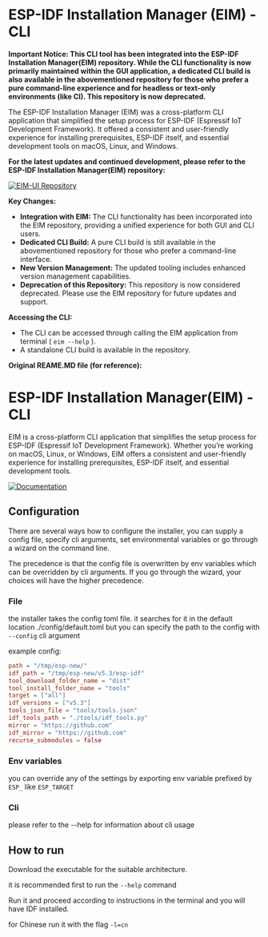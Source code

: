 # ESP-IDF Installation Manager (EIM) - CLI

**Important Notice: This CLI tool has been integrated into the ESP-IDF Installation Manager(EIM) repository. While the CLI functionality is now primarily maintained within the GUI application, a dedicated CLI build is also available in the abovementioned repository for those who prefer a pure command-line experience and for headless or text-only environments (like CI). This repository is now deprecated.**

The ESP-IDF Installation Manager (EIM) was a cross-platform CLI application that simplified the setup process for ESP-IDF (Espressif IoT Development Framework). It offered a consistent and user-friendly experience for installing prerequisites, ESP-IDF itself, and essential development tools on macOS, Linux, and Windows.

**For the latest updates and continued development, please refer to the ESP-IDF Installation Manager(EIM) repository:**

[![EIM-UI Repository](https://img.shields.io/badge/GitHub-EIM-red?style=for-the-badge&logo=github)](https://github.com/espressif/idf-im-ui)

**Key Changes:**

* **Integration with EIM:** The CLI functionality has been incorporated into the EIM repository, providing a unified experience for both GUI and CLI users.
* **Dedicated CLI Build:** A pure CLI build is still available in the abovementioned repository for those who prefer a command-line interface.
* **New Version Management:** The updated tooling includes enhanced version management capabilities.
* **Deprecation of this Repository:** This repository is now considered deprecated. Please use the EIM repository for future updates and support.

**Accessing the CLI:**

* The CLI can be accessed through calling the EIM application from terminal ( `eim --help` ).
* A standalone CLI build is available in the repository.

**Original REAME.MD file (for reference):**

# ESP-IDF Installation Manager(EIM) - CLI

EIM is a cross-platform CLI application that simplifies the setup process for ESP-IDF (Espressif IoT Development Framework). Whether you’re working on macOS, Linux, or Windows, EIM offers a consistent and user-friendly experience for installing prerequisites, ESP-IDF itself, and essential development tools.

[![Documentation](https://img.shields.io/badge/documentation-white?style=for-the-badge&logo=readthedocs&logoColor=red)](https://docs.espressif.com/projects/idf-im-cli/en/latest/)

## Configuration

There are several ways how to configure the installer, you can supply a config file, specify cli arguments, set environmental variables or go through a wizard on the command line.

The precedence is that the config file is overwritten by env variables which can be overridden by cli arguments.
If you go through the wizard, your choices will have the higher precedence.

### File

the installer takes the config toml file. it searches for it in the default location ./config/default.toml but you can specify the path to the config with `--config` cli argument

example config:

```toml
path = "/tmp/esp-new/"
idf_path = "/tmp/esp-new/v5.3/esp-idf"
tool_download_folder_name = "dist"
tool_install_folder_name = "tools"
target = ["all"]
idf_versions = ["v5.3"]
tools_json_file = "tools/tools.json"
idf_tools_path = "./tools/idf_tools.py"
mirror = "https://github.com"
idf_mirror = "https://github.com"
recurse_submodules = false
```

### Env variables

you can override any of the settings by exporting env variable prefixed by `ESP_` like `ESP_TARGET`

### Cli

please refer to the --help for information about cli usage

## How to run

Download the executable for the suitable architecture.

it is recommended first to run the `--help` command

Run it and proceed according to instructions in the terminal and you will have IDF installed.

for Chinese run it with the flag `-l=cn`